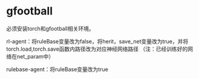 # gfootball
必须安装torch和gfootball相关环境。

rl-agent：将ruleBase变量改为false，将herit，save_net变量改为true，并将torch.load,torch.save函数内路径改为对应神经网络路径
（注：已经训练好的网络在net_param中）

rulebase-agent：将ruleBase变量改为true
